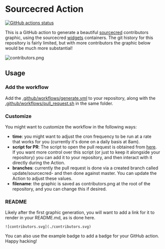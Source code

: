# Sourcecred Action

[![GitHub actions status](https://github.com/sourcecred/sourcecred-action/Generate-SourceCred/badge.svg?branch=master)](https://github.com/sourcecred/sourcecred-action/actions?query=branch%3Amaster+workflow%3AGenerate-SourceCred)

This is a GitHub action to generate a beautiful [sourcecred](https://www.github.com/sourcecred/sourcecred)
contributors graphic, using the sourcecred [widgets](https://www.github.com/sourcecred/widgets) containers. The git history for this repository is fairly limited, but
with more contributors the graphic below would be much more substantial!

![contributors.png](./contributors.png)

## Usage

### Add the workflow

Add the [.github/workflows/generate.yml](.github/workflows/generate.yml) to your repository, along with the [.github/workflows/pull_request.sh](.github/workflows/pull_request.sh) in the same folder.

### Customize

You might want to customize the workflow in the following ways:

 - **time**: you might want to adjust the cron frequency to be run at a rate that works for you (currently it's done on a daily basis at 8am).
 - **script for PR**: The script to open the pull request is obtained from [here](https://gist.githubusercontent.com/vsoch/074f4895e52f7fa0574a3a7a51d5c9d8/raw/ddfedf86abd2b78332b955325d5d93f37d1353b4/pull_request.sh). If you want more control over this script (or just to keep it alongside your repository) you can add it to your repository, and then interact with it directly during the Action.
 - **branches**: currently the pull request is done via a created branch called update/sourcecred-<date> and then done against master. You can update the Action to adjust these values.
 - **filename**: the graphic is saved as contributors.png at the root of the repository, and you can change this if desired.

### README

Likely after the first graphic generation, you will want to add a link for it
to render in your README.md, as is done here.

```
![contributors.svg](./contributors.svg)
```

You can also use the example badge to add a badge for your GitHub action.
Happy hacking!
